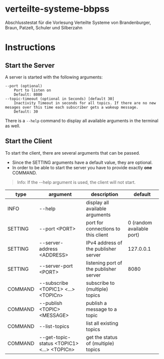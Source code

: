 # verteilte-systeme-bbpss
Abschlusstestat für die Vorlesung Verteilte Systeme von Brandenburger, Braun, Patzelt, Schuler und Silberzahn

# Instructions

## Start the Server
A server is started with the following arguments:
```
--port (optional)
    Port to listen on
    Default: 8080
--topic-timeout (optional in Seconds) [default 30]
    Inactivity Timeout in seconds for all topics. If there are no new mesages over this time each subscriber gets a wakeup message.
    Default: 30
```

There is a `--help` command to display all available arguments in the terminal as well.

## Start the Client
To start the client, there are several arguments that can be passed.
- Since the SETTING arguments have a default value, they are optional.
- In order to be able to start the server you have to provide exactly **one** COMMAND.
> Info: If the --help argument is used, the client will not start.

type | argument | description | default
--- | --- | --- | ---
INFO | --help | display all available arguments
SETTING | --port &lt;PORT&gt;| port for connections to this client | 0 (random available port)
SETTING | --server-address &lt;ADDRESS&gt; | IPv4 address of the publisher server | 127.0.0.1
SETTING | --server-port &lt;PORT&gt; | listening port of the publisher server | 8080
COMMAND | --subscribe &lt;TOPIC1&gt; &lt;...&gt; &lt;TOPICn&gt; | subscribe to (multiple) topics
COMMAND | --publish &lt;TOPIC&gt; &lt;MESSAGE&gt; | publish a message to a topic
COMMAND | --list-topics | list all existing topics
COMMAND | --get-topic-status &lt;TOPIC1&gt; &lt;...&gt; &lt;TOPICn&gt; | get the status of (multiple) topics

